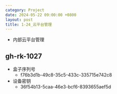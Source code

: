 ```yaml
---
category: Project
date: 2024-05-22 09:00:00 +0800
layout: post
title: 1-24_云平台管理
---
```


+ 内部云平台管理

## gh-rk-1027

+ 盒子序列号
  + f76b3d1b-49c8-35c5-433c-335715e742c8
+ 设备密钥
  + 36f54b13-5caa-46e3-bcf6-8393655aef5d